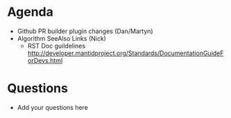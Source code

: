 Agenda
======

* Github PR builder plugin changes (Dan/Martyn)
* Algorithm SeeAlso Links (Nick)
  * RST Doc guildelines http://developer.mantidproject.org/Standards/DocumentationGuideForDevs.html

Questions
=========

* Add your questions here
